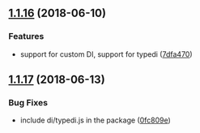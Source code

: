 <a name="1.1.16"></a>
## [1.1.16](https://github.com/PanayotCankov/mocha-typescript/compare/v1.1.15...v1.1.16) (2018-06-10)


### Features

* support for custom DI, support for typedi ([7dfa470](https://github.com/PanayotCankov/mocha-typescript/commit/7dfa470))



<a name="1.1.17"></a>
## [1.1.17](https://github.com/PanayotCankov/mocha-typescript/compare/v1.1.16...v1.1.17) (2018-06-13)


### Bug Fixes

* include di/typedi.js in the package ([0fc809e](https://github.com/PanayotCankov/mocha-typescript/commit/0fc809e))



